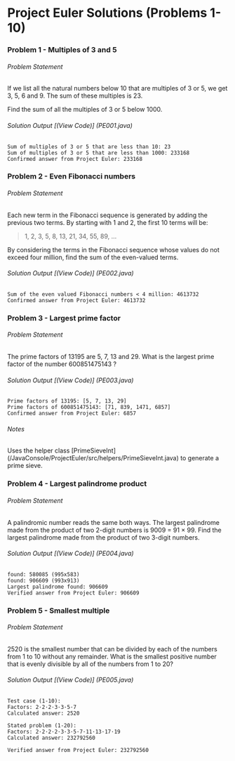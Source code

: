 # Project Euler Solutions (Problems 1-10)

### Problem 1 - Multiples of 3 and 5
###### Problem Statement
If we list all the natural numbers below 10 that are multiples of 3 or 5, we get 3, 5, 6 and 9. The sum of these multiples is 23.

Find the sum of all the multiples of 3 or 5 below 1000.

###### Solution Output [(View Code)] (PE001.java)
```
Sum of multiples of 3 or 5 that are less than 10: 23
Sum of multiples of 3 or 5 that are less than 1000: 233168
Confirmed answer from Project Euler: 233168
```


### Problem 2 - Even Fibonacci numbers
###### Problem Statement
Each new term in the Fibonacci sequence is generated by adding the previous two terms. By starting with 1 and 2, the first 10 terms will be:

> 1, 2, 3, 5, 8, 13, 21, 34, 55, 89, ...

By considering the terms in the Fibonacci sequence whose values do not exceed four million, find the sum of the even-valued terms.

###### Solution Output [(View Code)] (PE002.java)
```
Sum of the even valued Fibonacci numbers < 4 million: 4613732
Confirmed answer from Project Euler: 4613732
```


### Problem 3 - Largest prime factor
###### Problem Statement
The prime factors of 13195 are 5, 7, 13 and 29.
What is the largest prime factor of the number 600851475143 ?

###### Solution Output [(View Code)] (PE003.java)
```
Prime factors of 13195: [5, 7, 13, 29]
Prime factors of 600851475143: [71, 839, 1471, 6857]
Confirmed answer from Project Euler: 6857
```
###### Notes
Uses the helper class [PrimeSieveInt] (/JavaConsole/ProjectEuler/src/helpers/PrimeSieveInt.java) to generate a prime sieve.

### Problem 4 - Largest palindrome product
###### Problem Statement
A palindromic number reads the same both ways. The largest palindrome made from the product of two 2-digit numbers is 9009 = 91 × 99.
Find the largest palindrome made from the product of two 3-digit numbers.

###### Solution Output [(View Code)] (PE004.java)
```
found: 580085 (995x583)
found: 906609 (993x913)
Largest palindrome found: 906609
Verified answer from Project Euler: 906609
```

### Problem 5 - Smallest multiple
###### Problem Statement
2520 is the smallest number that can be divided by each of the numbers from 1 to 10 without any remainder.
What is the smallest positive number that is evenly divisible by all of the numbers from 1 to 20?

###### Solution Output [(View Code)] (PE005.java)
```
Test case (1-10):
Factors: 2·2·2·3·3·5·7
Calculated answer: 2520

Stated problem (1-20):
Factors: 2·2·2·2·3·3·5·7·11·13·17·19
Calculated answer: 232792560

Verified answer from Project Euler: 232792560
```

